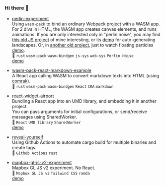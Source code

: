 ### Hi there 👋

- [perlin-experiment](https://github.com/minagawah/perlin-experiment)  
Using `wasm-pack` to bind an ordinary Webpack project with a WASM app.
For 2 divs in HTML, the WASM app creates canvas elements, and runs animations.
If you are only interested only in "perlin noise", you may find
[this old JS project](https://github.com/minagawah/perlin-noise-worldmap) of mine interesting,
or its [demo](http://tokyo800.jp/minagawah/perlin-noise-worldmap/) for auto-generating landscapes.
Or, in [another old project](https://github.com/minagawah/rust-perlin-wasm-test-2),
just to watch floating particles [demo](http://tokyo800.jp/minagawah/rust-perlin-wasm-test-2/).  
:pushpin: `rust` `wasm-pack` `wasm-bindgen` `js-sys` `web-sys` `Perlin Noise`  
[demo](http://tokyo800.jp/mina/perlin-experiment/)  

- [wasm-pack-react-markdown-example](https://github.com/minagawah/wasm-pack-react-markdown-example)  
A React app calling WASM to convert markdown texts into HTML (using [comrak](https://crates.io/crates/comrak)).  
:pushpin: `rust` `wasm-pack` `wasm-bindgen` `React` `CRA` `markdown`

- [react-widget-airport](https://github.com/minagawah/react-widget-airport)  
Bundling a React app into an UMD library, and embedding it in another project.  
You can pass arguments for initial configurations,
or send/receive messages using SharedWorker.  
:pushpin: `React` `UMD library` `SharedWorker`  
[demo](http://tokyo800.jp/mina/react-widget-airport/)

- [reveal-yourself](https://github.com/minagawah/reveal-yourself)  
Using Github Actions to automate cargo build for multiple binaries and create tags.  
:pushpin: `Github Actions` `rust`

- [mapbox-gl-js-v2-experiment](https://github.com/minagawah/mapbox-gl-js-v2-experiment)  
Mapbox GL JS v2 experiment. No React.  
:pushpin: `Mapbox GL JS v2` `Tailwind CSS` `ramda`  
[demo](http://tokyo800.jp/mina/mapbox-gl-js-v2-experiment/)

<!--
**minagawah/minagawah** is a ✨ _special_ ✨ repository because its `README.md` (this file) appears on your GitHub profile.

Here are some ideas to get you started:

- 🔭 I’m currently working on ...
- 🌱 I’m currently learning ...
- 👯 I’m looking to collaborate on ...
- 🤔 I’m looking for help with ...
- 💬 Ask me about ...
- 📫 How to reach me: ...
- 😄 Pronouns: ...
- ⚡ Fun fact: ...
-->
